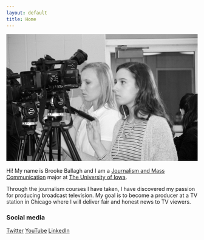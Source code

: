 ```yaml
---
layout: default
title: Home
---
```


![logo](public/TVNews1.jpg)

Hi! My name is Brooke Ballagh and I am a [Journalism and Mass Communication](http://clas.uiowa.edu/sjmc/) major at [The University of Iowa](https://uiowa.edu).

Through the journalism courses I have taken, I have discovered my passion for producing broadcast television. My goal is to become a producer at a TV station in Chicago where I will deliver fair and honest news to TV viewers.

### Social media

<!-- go to http://fontawesome.io/icons/ to see more icons -->
<p class="social-icons">
<a href="https://twitter.com/brookeballagh"><i class="fa fa-twitter-square" aria-hidden="true"></i>Twitter</a>
<a href="https://www.youtube.com/channel/UC7lv9zcUwDOzMnLZlq6A6Qw"><i class="fa fa-youtube-square" aria-hidden="true"></i>YouTube</a>
<a href="https://www.linkedin.com/in/brooke-ballagh-33b91597"><i class="fa fa-linkedin-square" aria-hidden="true"></i>LinkedIn</a>
